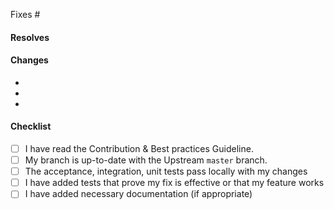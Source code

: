 <!-- 
(Thanks for sending a pull request! Please make sure you click the link above to view the contribution guidelines, then fill out the blanks below.)
-->

<!-- Add the issue number that is fixed by this PR (In the form Fixes #123) -->

Fixes #

<!-- Short description of what this resolves -->
#### Resolves



<!-- Changes proposed in this pull request -->
#### Changes

-
-
-

#### Checklist

- [ ] I have read the Contribution & Best practices Guideline.
- [ ] My branch is up-to-date with the Upstream `master` branch.
- [ ] The acceptance, integration, unit tests pass locally with my changes <!-- use `tests/` to run all the tests -->
- [ ] I have added tests that prove my fix is effective or that my feature works
- [ ] I have added necessary documentation (if appropriate)